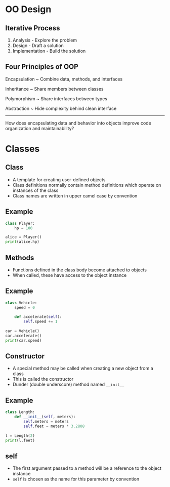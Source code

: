 OO Design
=========

Iterative Process
-----------------

1. Analysis - Explore the problem
2. Design - Draft a solution
3. Implementation - Build the solution

Four Principles of OOP
----------------------

Encapsulation
  ~ Combine data, methods, and interfaces

Inheritance
  ~ Share members between classes

Polymorphism
  ~ Share interfaces between types

Abstraction
  ~ Hide complexity behind clean interface

---

How does encapsulating data and behavior into objects improve code organization and maintainability?

Classes
=======

Class
-----

- A template for creating user-defined objects
- Class definitions normally contain method definitions which operate on instances of the class
- Class names are written in upper camel case by convention

Example
-------

```python
class Player:
    hp = 100

alice = Player()
print(alice.hp)
```

Methods
-------

- Functions defined in the class body become attached to objects
- When called, these have access to the object instance

Example
-------

```python
class Vehicle:
    speed = 0
    
    def accelerate(self):
        self.speed += 1
        
car = Vehicle()
car.accelerate()
print(car.speed)
```

Constructor
-----------

- A special method may be called when creating a new object from a class
- This is called the constructor
- Dunder (double underscore) method named `__init__`

Example
-------

```python
class Length:
    def __init__(self, meters):
        self.meters = meters
        self.feet = meters * 3.2808
        
l = Length(2)
print(l.feet)
```

self
----

- The first argument passed to a method will be a reference to the object instance
- `self` is chosen as the name for this parameter by convention
